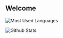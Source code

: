 ## Welcome

![Most Used Languages](https://github-readme-stats.vercel.app/api/top-langs/?username=EanCuznaivy)

![Github Stats](https://github-readme-stats.vercel.app/api?username=EanCuznaivy&show_icons=true)
